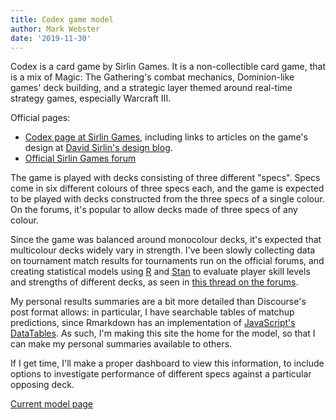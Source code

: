 ```yaml
---
title: Codex game model
author: Mark Webster
date: '2019-11-30'
---
```


Codex is a card game by Sirlin Games. It is a non-collectible card game, that is a mix of Magic: The Gathering's combat mechanics, Dominion-like games' deck building, and a strategic layer themed around real-time strategy games, especially Warcraft III.

Official pages:

- [Codex page at Sirlin Games](http://sirlingames.com/codex), including links to articles on the game's design at [David Sirlin's design blog](http://www.sirlin.net).
- [Official Sirlin Games forum](http://forums.sirlingames.com/)

The game is played with decks consisting of three different "specs". Specs come in six different colours of three specs each, and the game is expected to be played with decks constructed from the three specs of a single colour. On the forums, it's popular to allow decks made of three specs of any colour.

Since the game was balanced around monocolour decks, it's expected that multicolour decks widely vary in strength. I've been slowly collecting data on tournament match results for tournaments run on the official forums, and creating statistical models using [R](https://www.r-project.org/) and [Stan](https://mc-stan.org/) to evaluate player skill levels and strengths of different decks, as seen in [this thread on the forums](http://forums.sirlingames.com/t/codex-data-thread/5326).

My personal results summaries are a bit more detailed than Discourse's post format allows: in particular, I have searchable tables of matchup predictions, since Rmarkdown has an implementation of [JavaScript's DataTables](https://www.datatables.net/). As such, I'm making this site the home for the model, so that I can make my personal summaries available to others.

If I get time, I'll make a proper dashboard to view this information, to include options to investigate performance of different specs against a particular opposing deck.

[Current model page](../model/)
